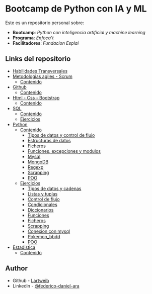 # Bootcamp de Python con IA y ML

Este es un repositorio personal sobre:

- **Bootcamp**: _Python con inteligencia artificial y machine learning_
- **Programa**: _Enfoca't_
- **Facilitadores**: _Fundacion Esplai_
  
## Links del repositorio

- [Habilidades Transversales](https://github.com/Lartweib/Bootcamp-Python-MachineLearning/tree/main/Transversales)
- [Metodologias agiles - Scrum](https://github.com/Lartweib/Bootcamp-Python-MachineLearning/tree/main/Scrum)
  - [Contenido](https://github.com/Lartweib/Bootcamp-Python-MachineLearning/tree/main/Scrum)
- [Github](https://github.com/Lartweib/Bootcamp-Python-MachineLearning/tree/main/Github)
  - [Contenido](https://github.com/Lartweib/Bootcamp-Python-MachineLearning/tree/main/Github)
- [Html - Css - Bootstrap](https://github.com/Lartweib/Bootcamp-Python-MachineLearning/tree/main/HTML%20-%20CSS%20-%20Bootstrap/Contenido)
  - [Contenido](https://github.com/Lartweib/Bootcamp-Python-MachineLearning/tree/main/HTML%20-%20CSS%20-%20Bootstrap/Contenido)
- [SQL](https://github.com/Lartweib/Bootcamp-Python-MachineLearning/tree/main/SQL)
  - [Contenido](https://github.com/Lartweib/Bootcamp-Python-MachineLearning/tree/main/SQL/Contenido)
  - [Ejercicios](https://github.com/Lartweib/Bootcamp-Python-MachineLearning/tree/main/SQL/Ejercicios)
- [Python](https://github.com/Lartweib/Bootcamp-Python-MachineLearning/tree/main/Python)
  - [Contenido](https://github.com/Lartweib/Bootcamp-Python-MachineLearning/tree/main/Python/Contenido)
    - [Tipos de datos y control de flujo](https://github.com/Lartweib/Bootcamp-Python-MachineLearning/tree/main/Python/Contenido/1-%20tipos%20de%20datos%20y%20control%20de%20flujo)
    - [Estructuras de datos](https://github.com/Lartweib/Bootcamp-Python-MachineLearning/tree/main/Python/Contenido/2-%20estructuras%20de%20datos)
    - [Ficheros](https://github.com/Lartweib/Bootcamp-Python-MachineLearning/tree/main/Python/Contenido/3-%20ficheros)
    - [Funciones, excepciones y modulos](https://github.com/Lartweib/Bootcamp-Python-MachineLearning/tree/main/Python/Contenido/4-%20funciones.%20excepciones%20y%20modulos)
    - [Mysql](https://github.com/Lartweib/Bootcamp-Python-MachineLearning/tree/main/Python/Contenido/5-%20mysql)
    - [MongoDB](https://github.com/Lartweib/Bootcamp-Python-MachineLearning/tree/main/Python/Contenido/6-%20mongodb)
    - [Regexp](https://github.com/Lartweib/Bootcamp-Python-MachineLearning/tree/main/Python/Contenido/7-%20regexp)
    - [Scrapping](https://github.com/Lartweib/Bootcamp-Python-MachineLearning/tree/main/Python/Contenido/8-%20scrapping)
    - [POO](https://github.com/Lartweib/Bootcamp-Python-MachineLearning/tree/main/Python/Contenido/9-%20POO)
  - [Ejercicios](https://github.com/Lartweib/Bootcamp-Python-MachineLearning/tree/main/Python/Ejercicios)
    - [Tipos de datos y cadenas](https://github.com/Lartweib/Bootcamp-Python-MachineLearning/tree/main/Python/Ejercicios/Ejercicios%20tipos%20de%20datos%20y%20cadenas)
    - [Listas y tuplas](https://github.com/Lartweib/Bootcamp-Python-MachineLearning/tree/main/Python/Ejercicios/Ejercicios%20de%20listas%20y%20tuplas)
    - [Control de flujo](https://github.com/Lartweib/Bootcamp-Python-MachineLearning/tree/main/Python/Ejercicios/Ejercicios%20control%20de%20flujo)
    - [Condicionales](https://github.com/Lartweib/Bootcamp-Python-MachineLearning/tree/main/Python/Ejercicios/Ejercicios%20condicionales)
    - [Diccionarios](https://github.com/Lartweib/Bootcamp-Python-MachineLearning/tree/main/Python/Ejercicios/Ejercicios%20diccionarios)
    - [Funciones](https://github.com/Lartweib/Bootcamp-Python-MachineLearning/tree/main/Python/Ejercicios/Ejercicios%20funciones)
    - [Ficheros](https://github.com/Lartweib/Bootcamp-Python-MachineLearning/tree/main/Python/Ejercicios/Ejercicio%20ficheros)
    - [Scrapping](https://github.com/Lartweib/Bootcamp-Python-MachineLearning/tree/main/Python/Ejercicios/Ejercicios%20scrapping)
    - [Conexion con mysql](https://github.com/Lartweib/Bootcamp-Python-MachineLearning/tree/main/Python/Ejercicios/conexion%20con%20mysql)
    - [Pokemon_bbdd](https://github.com/JunJunDAM/pokemon_bbdd)
    - [POO](https://github.com/Lartweib/Bootcamp-Python-MachineLearning/tree/main/Python/Ejercicios/POO)
- [Estadistica](https://github.com/Lartweib/Bootcamp-Python-MachineLearning/tree/main/Estadistica)
  - [Contenido](https://github.com/Lartweib/Bootcamp-Python-MachineLearning/tree/main/Estadistica/Contenido)

## Author

- Github - [Lartweib](https://github.com/Lartweib)
- Linkedin - [@federico-daniel-ara](https://www.linkedin.com/in/federico-daniel-ara/)
